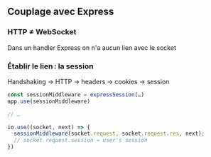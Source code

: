 ## Couplage avec Express

### HTTP ≠ WebSocket

Dans un handler Express on n'a aucun lien avec le socket

### Établir le lien : la session

Handshaking → HTTP → headers → cookies → session

```js
const sessionMiddleware = expressSession(…)
app.use(sessionMiddleware)

// …

io.use((socket, next) => {
  sessionMiddleware(socket.request, socket.request.res, next);
  // socket.request.session = user's session
})
```
